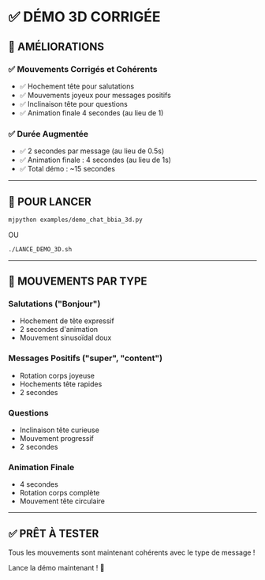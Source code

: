 # ✅ DÉMO 3D CORRIGÉE

## 🎯 **AMÉLIORATIONS**

### ✅ **Mouvements Corrigés et Cohérents**
- ✅ Hochement tête pour salutations
- ✅ Mouvements joyeux pour messages positifs
- ✅ Inclinaison tête pour questions
- ✅ Animation finale 4 secondes (au lieu de 1)

### ✅ **Durée Augmentée**
- ✅ 2 secondes par message (au lieu de 0.5s)
- ✅ Animation finale : 4 secondes (au lieu de 1s)
- ✅ Total démo : ~15 secondes

---

## 🚀 **POUR LANCER**

```bash
mjpython examples/demo_chat_bbia_3d.py
```

OU

```bash
./LANCE_DEMO_3D.sh
```

---

## 🤖 **MOUVEMENTS PAR TYPE**

### **Salutations ("Bonjour")**
- Hochement de tête expressif
- 2 secondes d'animation
- Mouvement sinusoïdal doux

### **Messages Positifs ("super", "content")**
- Rotation corps joyeuse
- Hochements tête rapides
- 2 secondes

### **Questions**
- Inclinaison tête curieuse
- Mouvement progressif
- 2 secondes

### **Animation Finale**
- 4 secondes
- Rotation corps complète
- Mouvement tête circulaire

---

## ✅ **PRÊT À TESTER**

Tous les mouvements sont maintenant cohérents avec le type de message !

Lance la démo maintenant ! 🎉

